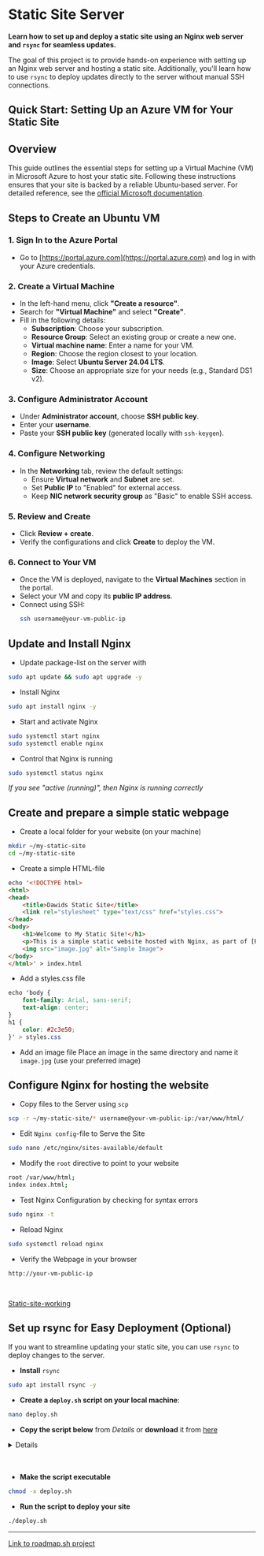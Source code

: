 # Static Site Server
**Learn how to set up and deploy a static site using an Nginx web server and `rsync` for seamless updates.**

The goal of this project is to provide hands-on experience with setting up an Nginx web server and hosting a static site. Additionally, you'll learn how to use `rsync` to deploy updates directly to the server without manual SSH connections.


## Quick Start: Setting Up an Azure VM for Your Static Site

## Overview
This guide outlines the essential steps for setting up a Virtual Machine (VM) in Microsoft Azure to host your static site. Following these instructions ensures that your site is backed by a reliable Ubuntu-based server. For detailed reference, see the [official Microsoft documentation](https://learn.microsoft.com/en-us/azure/virtual-machines/linux/quick-create-portal?tabs=ubuntu).


## Steps to Create an Ubuntu VM

### 1. Sign In to the Azure Portal
- Go to [https://portal.azure.com](https://portal.azure.com) and log in with your Azure credentials.

### 2. Create a Virtual Machine
- In the left-hand menu, click **"Create a resource"**.
- Search for **"Virtual Machine"** and select **"Create"**.
- Fill in the following details:
  - **Subscription**: Choose your subscription.
  - **Resource Group**: Select an existing group or create a new one.
  - **Virtual machine name**: Enter a name for your VM.
  - **Region**: Choose the region closest to your location.
  - **Image**: Select **Ubuntu Server 24.04 LTS**.
  - **Size**: Choose an appropriate size for your needs (e.g., Standard DS1 v2).

### 3. Configure Administrator Account
- Under **Administrator account**, choose **SSH public key**.
- Enter your **username**.
- Paste your **SSH public key** (generated locally with `ssh-keygen`).

### 4. Configure Networking
- In the **Networking** tab, review the default settings:
  - Ensure **Virtual network** and **Subnet** are set.
  - Set **Public IP** to "Enabled" for external access.
  - Keep **NIC network security group** as "Basic" to enable SSH access.

### 5. Review and Create
- Click **Review + create**.
- Verify the configurations and click **Create** to deploy the VM.

### 6. Connect to Your VM
- Once the VM is deployed, navigate to the **Virtual Machines** section in the portal.
- Select your VM and copy its **public IP address**.
- Connect using SSH:
  ```bash
  ssh username@your-vm-public-ip
  ```

## Update and Install Nginx
- Update package-list on the server with

```bash
sudo apt update && sudo apt upgrade -y
```
- Install Nginx
```bash
sudo apt install nginx -y
```
- Start and activate Nginx
```bash
sudo systemctl start nginx
sudo systemctl enable nginx
```
- Control that Nginx is running
```bash
sudo systemctl status nginx
```
*If you see "active (running)", then Nginx is running correctly*

## Create and prepare a simple static webpage

- Create a local folder for your website (on your machine)
```bash
mkdir ~/my-static-site
cd ~/my-static-site
```
- Create a simple HTML-file
```html
echo '<!DOCTYPE html>
<html>
<head>
    <title>Dawids Static Site</title>
    <link rel="stylesheet" type="text/css" href="styles.css">
</head>
<body>
    <h1>Welcome to My Static Site!</h1>
    <p>This is a simple static website hosted with Nginx, as part of [Roadmap.sh](https://roadmap.sh/projects/static-site-server) project.</p>
    <img src="image.jpg" alt="Sample Image">
</body>
</html>' > index.html
```
- Add a styles.css file
```css
echo 'body {
    font-family: Arial, sans-serif;
    text-align: center;
}
h1 {
    color: #2c3e50;
}' > styles.css
```

- Add an image file
Place an image in the same directory and name it `image.jpg` (use your preferred image)

## Configure Nginx for hosting the website
- Copy files to the Server using `scp`
```bash
scp -r ~/my-static-site/* username@your-vm-public-ip:/var/www/html/
```
- Edit `Nginx config`-file to Serve the Site
```bash
sudo nano /etc/nginx/sites-available/default
```
- Modify the `root` directive to point to your website
```bash
root /var/www/html;
index index.html;
```
- Test Nginx Configuration by checking for syntax errors
```bash
sudo nginx -t
```
- Reload Nginx
```bash
sudo systemctl reload nginx
```

- Verify the Webpage in your browser
```vbnet
http://your-vm-public-ip
```
<br>

[Static-site-working](https://github.com/madebydawid/static-site-server/blob/main/dawids-static-site/images/static-site-working.jpg?raw=true)

## Set up rsync for Easy Deployment (Optional)
If you want to streamline updating your static site, you can use `rsync` to deploy changes to the server.

- **Install** `rsync`
```bash
sudo apt install rsync -y
```

- **Create a `deploy.sh` script on your local machine**: 
```bash
nano deploy.sh
```
- **Copy the script below** from *Details* or **download** it from [here](https://github.com/madebydawid/static-site-server/blob/main/dawids-static-site/deploy.sh)

<details>

```bash
#!/bin/bash

LOCAL_DIR="~/sitename/"         # Replace 'site-name' with the name of your local folder
REMOTE_USER="azure-user"        # Replace with your actual username on the VM
REMOTE_HOST="your-public-vm-ip" # Replace with the public IP address of your VM
REMOTE_DIR="/var/www/html"      # Path on the server where the files should be deployed
SSH_KEY="path/to/id_rsa"        # Replace with the full path to your private SSH key (e.g., ~/.ssh/id_rsa)

# Function to run a command with error checking
run_command() {
    if ! "$@"; then
        echo "Error: Command failed: $*"
        exit 1
    fi
}

# Ensure the remote directory exists and has correct permissions
echo "Setting up remote directory..."
run_command ssh -i "$SSH_KEY" "$REMOTE_USER@$REMOTE_HOST" "sudo mkdir -p $REMOTE_DIR && sudo chown -R $REMOTE_USER:$REMOTE_USER $REMOTE_DIR && sudo chmod -R 755 $REMOTE_DIR"

# Sync files
echo "Syncing files..."
run_command rsync -avz --chmod=D755,F644 -e "ssh -i $SSH_KEY" "$LOCAL_DIR" "$REMOTE_USER@$REMOTE_HOST:$REMOTE_DIR"

# Set correct permissions after sync
echo "Setting final permissions..."
run_command ssh -i "$SSH_KEY" "$REMOTE_USER@$REMOTE_HOST" "sudo chown -R nginx:nginx $REMOTE_DIR && sudo chmod -R 755 $REMOTE_DIR"

echo "Deployment completed successfully!"

```
</details>
<br>
<br>

- **Make the script executable**
```bash
chmod -x deploy.sh
```
- **Run the script to deploy your site**
```bash
./deploy.sh
```

---
[Link to roadmap.sh project](https://roadmap.sh/projects/static-site-server)